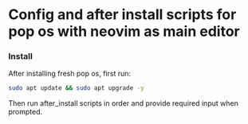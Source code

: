 # Config and after install scripts for pop os with neovim as main editor

### Install

After installing fresh pop os, first run:

```sh
sudo apt update && sudo apt upgrade -y
```

Then run after_install scripts in order and provide required input when prompted.
